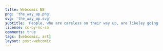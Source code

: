 ```yaml
---
title: Webcomic №8
png: 'the_way_up.png'
svg: 'the_way_up.svg'
subtitle: 'People, who are careless on their way up, are likeley going to build barriers, they cannot overcome.'
license: cc-by-nc-sa
comments: true
tags: [webcomic, art]
layout: post-webcomic
---
```

